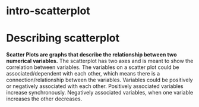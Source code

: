 # intro-scatterplot
# Describing scatterplot
**Scatter Plots are graphs that describe the relationship between two numerical variables.** 
The scatterplot has two axes and is meant to show the correlation between variables.
The variables on a scatter plot could be associated/dependent with each other, which means there is a connection/relationship between the variables. 
Variables could be positively or negatively associated with each other. 
Positively associated variables increase synchronously. 
Negatively associated variables, when one variable increases the other decreases.
